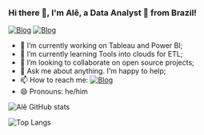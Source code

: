 ### Hi there 👋, I'm Alê, a Data Analyst 🚀 from Brazil!

[![Blog](https://img.shields.io/badge/Tableau-E97627?style=for-the-badge&logo=Tableau&logoColor=white)](https://public.tableau.com/app/profile/al.cio.nunes.barbosa) [![Blog](https://img.shields.io/badge/Medium-12100E?style=for-the-badge&logo=medium&logoColor=white)](https://medium.com/@artista.z21/teste-f08d334afe20)

<!-- [![Blog]()]() -->

- 🔭 I’m currently working on Tableau and Power BI;
- 🌱 I’m currently learning Tools into clouds for ETL;
- 👯 I’m looking to collaborate on open source projects; 
- 💬 Ask me about anything. I'm happy to help;
- 📫 How to reach me: [![Blog](https://img.shields.io/badge/LinkedIn-0077B5?style=for-the-badge&logo=linkedin&logoColor=white)](https://www.linkedin.com/in/al%C3%A9cio-n-9a6a30109/)
- 😄 Pronouns: he/him


![Alê GitHub stats](https://github-readme-stats.vercel.app/api?username=ale-nunes&show_icons=true&bg_color=00000000)


![Top Langs](https://github-readme-stats.vercel.app/api/top-langs/?username=ale-nunes&langs_count=8)


